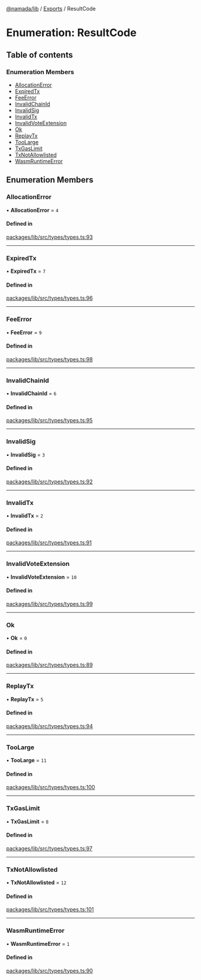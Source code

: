 [@namada/lib](../README.md) / [Exports](../modules.md) / ResultCode

# Enumeration: ResultCode

## Table of contents

### Enumeration Members

- [AllocationError](ResultCode.md#allocationerror)
- [ExpiredTx](ResultCode.md#expiredtx)
- [FeeError](ResultCode.md#feeerror)
- [InvalidChainId](ResultCode.md#invalidchainid)
- [InvalidSig](ResultCode.md#invalidsig)
- [InvalidTx](ResultCode.md#invalidtx)
- [InvalidVoteExtension](ResultCode.md#invalidvoteextension)
- [Ok](ResultCode.md#ok)
- [ReplayTx](ResultCode.md#replaytx)
- [TooLarge](ResultCode.md#toolarge)
- [TxGasLimit](ResultCode.md#txgaslimit)
- [TxNotAllowlisted](ResultCode.md#txnotallowlisted)
- [WasmRuntimeError](ResultCode.md#wasmruntimeerror)

## Enumeration Members

### AllocationError

• **AllocationError** = ``4``

#### Defined in

[packages/lib/src/types/types.ts:93](https://github.com/namada-net/namada-sdkjs/blob/486c99748287d465c971045c4ea76d959898b452/packages/lib/src/types/types.ts#L93)

___

### ExpiredTx

• **ExpiredTx** = ``7``

#### Defined in

[packages/lib/src/types/types.ts:96](https://github.com/namada-net/namada-sdkjs/blob/486c99748287d465c971045c4ea76d959898b452/packages/lib/src/types/types.ts#L96)

___

### FeeError

• **FeeError** = ``9``

#### Defined in

[packages/lib/src/types/types.ts:98](https://github.com/namada-net/namada-sdkjs/blob/486c99748287d465c971045c4ea76d959898b452/packages/lib/src/types/types.ts#L98)

___

### InvalidChainId

• **InvalidChainId** = ``6``

#### Defined in

[packages/lib/src/types/types.ts:95](https://github.com/namada-net/namada-sdkjs/blob/486c99748287d465c971045c4ea76d959898b452/packages/lib/src/types/types.ts#L95)

___

### InvalidSig

• **InvalidSig** = ``3``

#### Defined in

[packages/lib/src/types/types.ts:92](https://github.com/namada-net/namada-sdkjs/blob/486c99748287d465c971045c4ea76d959898b452/packages/lib/src/types/types.ts#L92)

___

### InvalidTx

• **InvalidTx** = ``2``

#### Defined in

[packages/lib/src/types/types.ts:91](https://github.com/namada-net/namada-sdkjs/blob/486c99748287d465c971045c4ea76d959898b452/packages/lib/src/types/types.ts#L91)

___

### InvalidVoteExtension

• **InvalidVoteExtension** = ``10``

#### Defined in

[packages/lib/src/types/types.ts:99](https://github.com/namada-net/namada-sdkjs/blob/486c99748287d465c971045c4ea76d959898b452/packages/lib/src/types/types.ts#L99)

___

### Ok

• **Ok** = ``0``

#### Defined in

[packages/lib/src/types/types.ts:89](https://github.com/namada-net/namada-sdkjs/blob/486c99748287d465c971045c4ea76d959898b452/packages/lib/src/types/types.ts#L89)

___

### ReplayTx

• **ReplayTx** = ``5``

#### Defined in

[packages/lib/src/types/types.ts:94](https://github.com/namada-net/namada-sdkjs/blob/486c99748287d465c971045c4ea76d959898b452/packages/lib/src/types/types.ts#L94)

___

### TooLarge

• **TooLarge** = ``11``

#### Defined in

[packages/lib/src/types/types.ts:100](https://github.com/namada-net/namada-sdkjs/blob/486c99748287d465c971045c4ea76d959898b452/packages/lib/src/types/types.ts#L100)

___

### TxGasLimit

• **TxGasLimit** = ``8``

#### Defined in

[packages/lib/src/types/types.ts:97](https://github.com/namada-net/namada-sdkjs/blob/486c99748287d465c971045c4ea76d959898b452/packages/lib/src/types/types.ts#L97)

___

### TxNotAllowlisted

• **TxNotAllowlisted** = ``12``

#### Defined in

[packages/lib/src/types/types.ts:101](https://github.com/namada-net/namada-sdkjs/blob/486c99748287d465c971045c4ea76d959898b452/packages/lib/src/types/types.ts#L101)

___

### WasmRuntimeError

• **WasmRuntimeError** = ``1``

#### Defined in

[packages/lib/src/types/types.ts:90](https://github.com/namada-net/namada-sdkjs/blob/486c99748287d465c971045c4ea76d959898b452/packages/lib/src/types/types.ts#L90)
